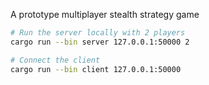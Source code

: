 A prototype multiplayer stealth strategy game

```sh
# Run the server locally with 2 players
cargo run --bin server 127.0.0.1:50000 2

# Connect the client
cargo run --bin client 127.0.0.1:50000
```
